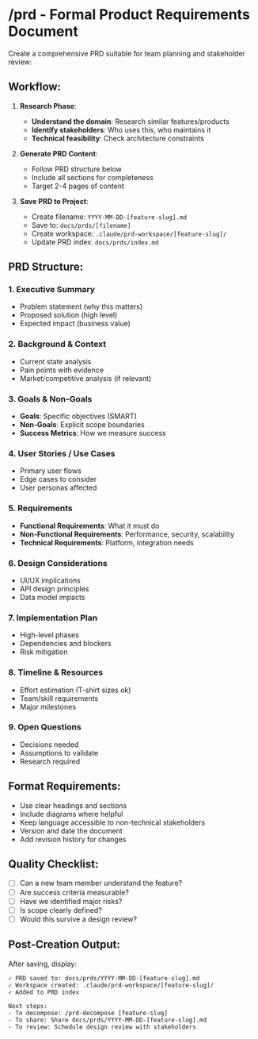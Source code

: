 # /prd - Formal Product Requirements Document

Create a comprehensive PRD suitable for team planning and stakeholder review:

## Workflow:

1. **Research Phase**:
   - **Understand the domain**: Research similar features/products
   - **Identify stakeholders**: Who uses this, who maintains it
   - **Technical feasibility**: Check architecture constraints

2. **Generate PRD Content**:
   - Follow PRD structure below
   - Include all sections for completeness
   - Target 2-4 pages of content

3. **Save PRD to Project**:
   - Create filename: `YYYY-MM-DD-[feature-slug].md`
   - Save to: `docs/prds/[filename]`
   - Create workspace: `.claude/prd-workspace/[feature-slug]/`
   - Update PRD index: `docs/prds/index.md`

## PRD Structure:

### 1. Executive Summary
- Problem statement (why this matters)
- Proposed solution (high level)
- Expected impact (business value)

### 2. Background & Context
- Current state analysis
- Pain points with evidence
- Market/competitive analysis (if relevant)

### 3. Goals & Non-Goals
- **Goals**: Specific objectives (SMART)
- **Non-Goals**: Explicit scope boundaries
- **Success Metrics**: How we measure success

### 4. User Stories / Use Cases
- Primary user flows
- Edge cases to consider
- User personas affected

### 5. Requirements
- **Functional Requirements**: What it must do
- **Non-Functional Requirements**: Performance, security, scalability
- **Technical Requirements**: Platform, integration needs

### 6. Design Considerations
- UI/UX implications
- API design principles
- Data model impacts

### 7. Implementation Plan
- High-level phases
- Dependencies and blockers
- Risk mitigation

### 8. Timeline & Resources
- Effort estimation (T-shirt sizes ok)
- Team/skill requirements
- Major milestones

### 9. Open Questions
- Decisions needed
- Assumptions to validate
- Research required

## Format Requirements:
- Use clear headings and sections
- Include diagrams where helpful
- Keep language accessible to non-technical stakeholders
- Version and date the document
- Add revision history for changes

## Quality Checklist:
- [ ] Can a new team member understand the feature?
- [ ] Are success criteria measurable?
- [ ] Have we identified major risks?
- [ ] Is scope clearly defined?
- [ ] Would this survive a design review?

## Post-Creation Output:
After saving, display:
```
✓ PRD saved to: docs/prds/YYYY-MM-DD-[feature-slug].md
✓ Workspace created: .claude/prd-workspace/[feature-slug]/
✓ Added to PRD index

Next steps:
- To decompose: /prd-decompose [feature-slug]
- To share: Share docs/prds/YYYY-MM-DD-[feature-slug].md
- To review: Schedule design review with stakeholders
```